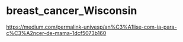 # breast_cancer_Wisconsin
https://medium.com/permalink-univesp/an%C3%A1lise-com-ia-para-c%C3%A2ncer-de-mama-1dcf5073b160
